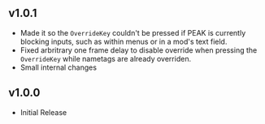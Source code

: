 ## v1.0.1
- Made it so the `OverrideKey` couldn't be pressed if PEAK is currently blocking inputs, such as within menus or in a mod's text field.
- Fixed arbritrary one frame delay to disable override when pressing the `OverrideKey` while nametags are already overriden.
- Small internal changes

## v1.0.0
- Initial Release
